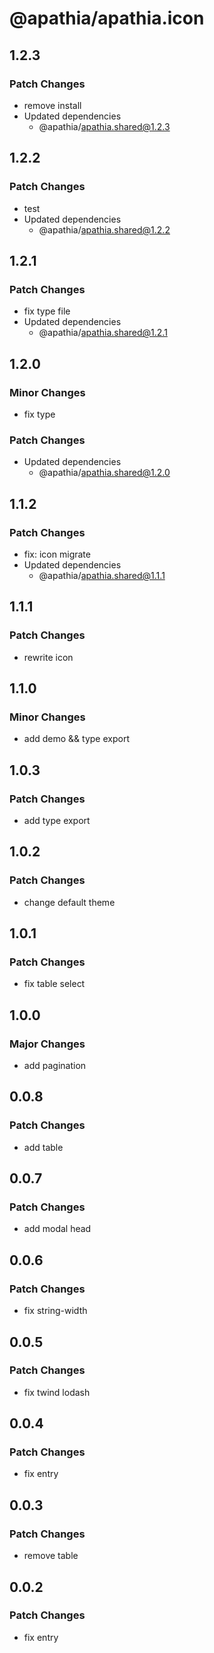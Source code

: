 # @apathia/apathia.icon

## 1.2.3

### Patch Changes

- remove install
- Updated dependencies
  - @apathia/apathia.shared@1.2.3

## 1.2.2

### Patch Changes

- test
- Updated dependencies
  - @apathia/apathia.shared@1.2.2

## 1.2.1

### Patch Changes

- fix type file
- Updated dependencies
  - @apathia/apathia.shared@1.2.1

## 1.2.0

### Minor Changes

- fix type

### Patch Changes

- Updated dependencies
  - @apathia/apathia.shared@1.2.0

## 1.1.2

### Patch Changes

- fix: icon migrate
- Updated dependencies
  - @apathia/apathia.shared@1.1.1

## 1.1.1

### Patch Changes

- rewrite icon

## 1.1.0

### Minor Changes

- add demo && type export

## 1.0.3

### Patch Changes

- add type export

## 1.0.2

### Patch Changes

- change default theme

## 1.0.1

### Patch Changes

- fix table select

## 1.0.0

### Major Changes

- add pagination

## 0.0.8

### Patch Changes

- add table

## 0.0.7

### Patch Changes

- add modal head

## 0.0.6

### Patch Changes

- fix string-width

## 0.0.5

### Patch Changes

- fix twind lodash

## 0.0.4

### Patch Changes

- fix entry

## 0.0.3

### Patch Changes

- remove table

## 0.0.2

### Patch Changes

- fix entry
